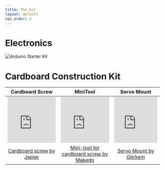 ```yaml
---
title: The Kit
layout: default
nav_order: 2
---
```


# Electronics

![Arduino Starter Kit](https://www.oomipood.ee/image/cache/catalog/IMG33613738600-800x800.png)

# Cardboard Construction Kit


<div class="table-wrapper">
  <table>
    <thead>
      <tr>
        <th style="text-align: center">Cardboard Screw</th>
        <th style="text-align: center">MiniTool</th>
        <th style="text-align: center">Servo Mount</th>
      </tr>
    </thead>
    <tbody>
      <tr>
        <td style="text-align: center">
          <iframe id="vs_iframe" src="https://www.viewstl.com/?embedded&url=https%3A%2F%2Fgocivici.github.io%2FID7219%2Fassets%2F3D%2520files%2FScrew%2Fscrup.stl&orientation=bottom&color=blue&bgcolor=transparent" style="border:0;margin:0;width:100%;height:100%;"></iframe>
        </td>
        <td style="text-align: center">          <iframe id="vs_iframe" src="https://www.viewstl.com/?embedded&amp;url=https%3A%2F%2Fgocivici.github.io%2FID7219%2Fassets%2F3D%2520files%2FminiTool%2FminiTool.stl&amp;orientation=bottom&amp;edges=no&amp;shading=flat&amp;color=red&amp;bgcolor=transparent" style="border:0;margin:0;width:100%;height:100%;"></iframe></td>
        <td style="text-align: center"><iframe id="vs_iframe" src="https://www.viewstl.com/?embedded&url=https%3A%2F%2Fgocivici.github.io%2FID7219%2Fassets%2F3D%2520files%2FServoMount%2FservoMount.stl&orientation=right&color=green&bgcolor=transparent" style="border:0;margin:0;width:100%;height:100%;"></iframe></td>
      </tr>
      <tr>
        <td style="text-align: center">
          <a href="https://www.thingiverse.com/thing:2022677">Cardboard screw by Jepler</a>
        </td>
        <td style="text-align: center">
          <a href="https://www.thingiverse.com/thing:974158">Mini-tool for cardboard screw by Makedo</a>
        </td>
        <td style="text-align: center">
          <a href="https://www.thingiverse.com/thing:6377358">Servo Mount by Görkem</a>
        </td>
      </tr>
    </tbody>
  </table>
</div>









